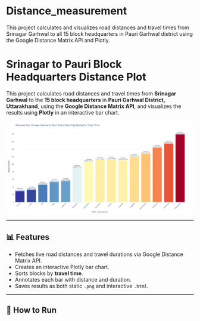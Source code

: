 # Distance_measurement
This project calculates and visualizes road distances and travel times from Srinagar Garhwal to all 15 block headquarters in Pauri Garhwal district using the Google Distance Matrix API and Plotly.
# Srinagar to Pauri Block Headquarters Distance Plot

This project calculates road distances and travel times from **Srinagar Garhwal** to the **15 block headquarters** in **Pauri Garhwal District, Uttarakhand**, using the **Google Distance Matrix API**, and visualizes the results using **Plotly** in an interactive bar chart.

![Distance Plot Screenshot](srinagar_to_blocks_distance.png)

---

## 📊 Features

- Fetches live road distances and travel durations via Google Distance Matrix API.
- Creates an interactive Plotly bar chart.
- Sorts blocks by **travel time**.
- Annotates each bar with distance and duration.
- Saves results as both static `.png` and interactive `.html`.

---

## 🚀 How to Run
